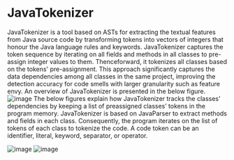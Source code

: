 # JavaTokenizer
JavaTokenizer is a tool based on ASTs for extracting the textual features from Java source code by transforming tokens into vectors of integers that honour the Java language rules and keywords. JavaTokenizer captures the token sequence by iterating on all fields and methods in all classes to pre-assign integer values to them. Thenceforward, it tokenizes all classes based on the tokens' pre-assignment. This approach significantly captures the data dependencies among all classes in the same project, improving the detection accuracy for code smells with larger granularity such as feature envy. An overview of JavaTokenizer is presented in the below figure.
![image](https://github.com/RanaSamy/JavaTokenizer/assets/13498033/2a44ab53-7f8a-4196-b729-d8fc1e0dcd98)
The below figures explain how JavaTokenizer tracks the classes’ dependencies by keeping a list of preassigned classes’ tokens in the program memory. JavaTokenizer is based on JavaParser to extract methods and fields in each class. Consequently, the program iterates on the list of tokens of each class to tokenize the code. A code token can be an identifier, literal, keyword, separator, or operator.

![image](https://github.com/RanaSamy/JavaTokenizer/assets/13498033/6b7f4a55-e431-4bbf-a641-541c3f6df1ba)
![image](https://github.com/RanaSamy/JavaTokenizer/assets/13498033/4d426d4c-98ac-4663-bc24-b139eb50f190)
